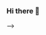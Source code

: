 ### Hi there 👋
<!--

- 🌱 I’m currently learning JavaScript
- 📫 How to reach me: mishbabagban@gmail.com
- 😄 Pronouns: she/her

## TechStack:
![C++](https://img.shields.io/badge/-C++-00599C?style=flat-square&logo=c)
![HTML5](https://img.shields.io/badge/-HTML5-E34F26?style=flat-square&logo=html5&logoColor=white)
![CSS3](https://img.shields.io/badge/-CSS3-1572B6?style=flat-square&logo=css3)
![Git](https://img.shields.io/badge/-Git-black?style=flat-square&logo=git)
![GitHub](https://img.shields.io/badge/-GitHub-181717?style=flat-square&logo=github)

<!-- ![Github Stats](https://github-readme-stats.vercel.app/api?username=mishba-ai&count_private=true&show_icons=true&include_all_commits=true)-->

-->
